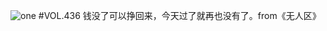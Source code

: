 ![one](http://image.wufazhuce.com/FmTePSvQRl4XehPN1KF_pCuVDct7)
#VOL.436
钱没了可以挣回来，今天过了就再也没有了。from《无人区》
